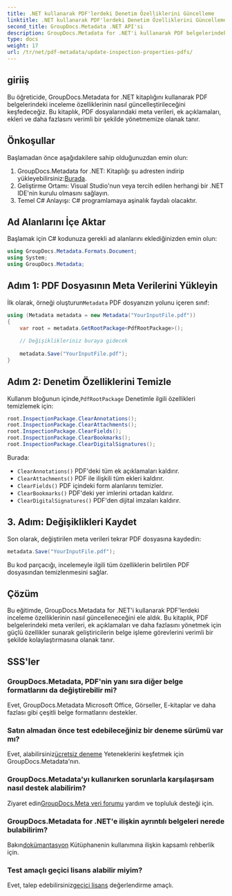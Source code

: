 ```yaml
---
title: .NET kullanarak PDF'lerdeki Denetim Özelliklerini Güncelleme
linktitle: .NET kullanarak PDF'lerdeki Denetim Özelliklerini Güncelleme
second_title: GroupDocs.Metadata .NET API'si
description: GroupDocs.Metadata for .NET'i kullanarak PDF belgelerindeki inceleme özelliklerini nasıl güncelleyeceğinizi öğrenin. C# ile meta verileri ve ek açıklamaları verimli bir şekilde yönetin.
type: docs
weight: 17
url: /tr/net/pdf-metadata/update-inspection-properties-pdfs/
---
```

## giriiş
Bu öğreticide, GroupDocs.Metadata for .NET kitaplığını kullanarak PDF belgelerindeki inceleme özelliklerinin nasıl güncelleştirileceğini keşfedeceğiz. Bu kitaplık, PDF dosyalarındaki meta verileri, ek açıklamaları, ekleri ve daha fazlasını verimli bir şekilde yönetmemize olanak tanır.
## Önkoşullar
Başlamadan önce aşağıdakilere sahip olduğunuzdan emin olun:
1.  GroupDocs.Metadata for .NET: Kitaplığı şu adresten indirip yükleyebilirsiniz:[Burada](https://releases.groupdocs.com/metadata/net/).
2. Geliştirme Ortamı: Visual Studio'nun veya tercih edilen herhangi bir .NET IDE'nin kurulu olmasını sağlayın.
3. Temel C# Anlayışı: C# programlamaya aşinalık faydalı olacaktır.

## Ad Alanlarını İçe Aktar
Başlamak için C# kodunuza gerekli ad alanlarını eklediğinizden emin olun:
```csharp
using GroupDocs.Metadata.Formats.Document;
using System;
using GroupDocs.Metadata;
```
## Adım 1: PDF Dosyasının Meta Verilerini Yükleyin
 İlk olarak, örneği oluşturun`Metadata` PDF dosyanızın yolunu içeren sınıf:
```csharp
using (Metadata metadata = new Metadata("YourInputFile.pdf"))
{
    var root = metadata.GetRootPackage<PdfRootPackage>();
    
    // Değişiklikleriniz buraya gidecek
    
    metadata.Save("YourInputFile.pdf");
}
```
## Adım 2: Denetim Özelliklerini Temizle
 Kullanım bloğunun içinde,`PdfRootPackage` Denetimle ilgili özellikleri temizlemek için:
```csharp
root.InspectionPackage.ClearAnnotations();
root.InspectionPackage.ClearAttachments();
root.InspectionPackage.ClearFields();
root.InspectionPackage.ClearBookmarks();
root.InspectionPackage.ClearDigitalSignatures();
```
Burada:
- `ClearAnnotations()` PDF'deki tüm ek açıklamaları kaldırır.
- `ClearAttachments()` PDF ile ilişkili tüm ekleri kaldırır.
- `ClearFields()` PDF içindeki form alanlarını temizler.
- `ClearBookmarks()` PDF'deki yer imlerini ortadan kaldırır.
- `ClearDigitalSignatures()` PDF'den dijital imzaları kaldırır.
## 3. Adım: Değişiklikleri Kaydet
Son olarak, değiştirilen meta verileri tekrar PDF dosyasına kaydedin:
```csharp
metadata.Save("YourInputFile.pdf");
```
Bu kod parçacığı, incelemeyle ilgili tüm özelliklerin belirtilen PDF dosyasından temizlenmesini sağlar.

## Çözüm
Bu eğitimde, GroupDocs.Metadata for .NET'i kullanarak PDF'lerdeki inceleme özelliklerinin nasıl güncelleneceğini ele aldık. Bu kitaplık, PDF belgelerindeki meta verileri, ek açıklamaları ve daha fazlasını yönetmek için güçlü özellikler sunarak geliştiricilerin belge işleme görevlerini verimli bir şekilde kolaylaştırmasına olanak tanır.

## SSS'ler
### GroupDocs.Metadata, PDF'nin yanı sıra diğer belge formatlarını da değiştirebilir mi?
Evet, GroupDocs.Metadata Microsoft Office, Görseller, E-kitaplar ve daha fazlası gibi çeşitli belge formatlarını destekler.
### Satın almadan önce test edebileceğiniz bir deneme sürümü var mı?
 Evet, alabilirsiniz[ücretsiz deneme](https://releases.groupdocs.com/) Yeteneklerini keşfetmek için GroupDocs.Metadata'nın.
### GroupDocs.Metadata'yı kullanırken sorunlarla karşılaşırsam nasıl destek alabilirim?
 Ziyaret edin[GroupDocs.Meta veri forumu](https://forum.groupdocs.com/c/metadata/14) yardım ve topluluk desteği için.
### GroupDocs.Metadata for .NET'e ilişkin ayrıntılı belgeleri nerede bulabilirim?
 Bakın[dokümantasyon](https://reference.groupdocs.com/metadata/net/) Kütüphanenin kullanımına ilişkin kapsamlı rehberlik için.
### Test amaçlı geçici lisans alabilir miyim?
 Evet, talep edebilirsiniz[geçici lisans](https://purchase.groupdocs.com/temporary-license/) değerlendirme amaçlı.